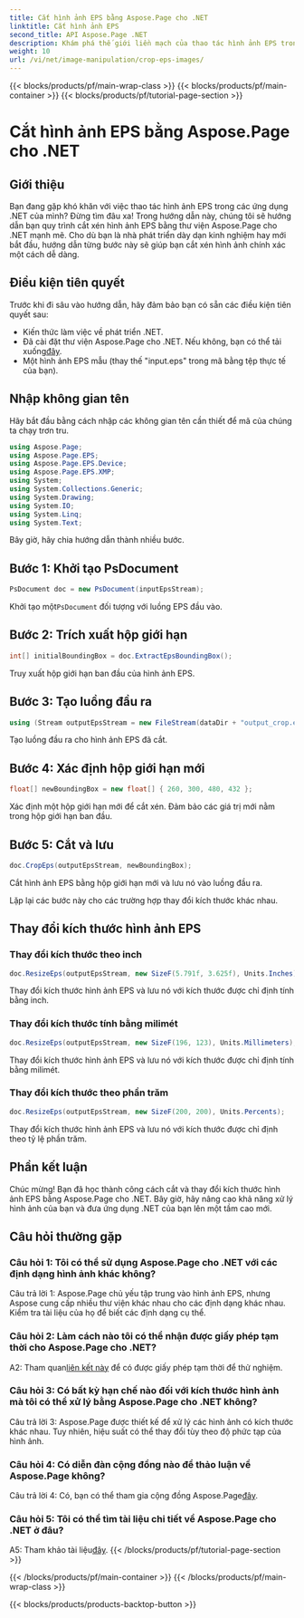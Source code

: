 ```yaml
---
title: Cắt hình ảnh EPS bằng Aspose.Page cho .NET
linktitle: Cắt hình ảnh EPS
second_title: API Aspose.Page .NET
description: Khám phá thế giới liền mạch của thao tác hình ảnh EPS trong .NET với Aspose.Page. Cắt và thay đổi kích thước hình ảnh một cách dễ dàng để có kết quả tuyệt đẹp.
weight: 10
url: /vi/net/image-manipulation/crop-eps-images/
---
```


{{< blocks/products/pf/main-wrap-class >}}
{{< blocks/products/pf/main-container >}}
{{< blocks/products/pf/tutorial-page-section >}}

# Cắt hình ảnh EPS bằng Aspose.Page cho .NET

## Giới thiệu

Bạn đang gặp khó khăn với việc thao tác hình ảnh EPS trong các ứng dụng .NET của mình? Đừng tìm đâu xa! Trong hướng dẫn này, chúng tôi sẽ hướng dẫn bạn quy trình cắt xén hình ảnh EPS bằng thư viện Aspose.Page cho .NET mạnh mẽ. Cho dù bạn là nhà phát triển dày dạn kinh nghiệm hay mới bắt đầu, hướng dẫn từng bước này sẽ giúp bạn cắt xén hình ảnh chính xác một cách dễ dàng.

## Điều kiện tiên quyết

Trước khi đi sâu vào hướng dẫn, hãy đảm bảo bạn có sẵn các điều kiện tiên quyết sau:

- Kiến thức làm việc về phát triển .NET.
-  Đã cài đặt thư viện Aspose.Page cho .NET. Nếu không, bạn có thể tải xuống[đây](https://releases.aspose.com/page/net/).
- Một hình ảnh EPS mẫu (thay thế "input.eps" trong mã bằng tệp thực tế của bạn).

## Nhập không gian tên

Hãy bắt đầu bằng cách nhập các không gian tên cần thiết để mã của chúng ta chạy trơn tru. 

```csharp
using Aspose.Page;
using Aspose.Page.EPS;
using Aspose.Page.EPS.Device;
using Aspose.Page.EPS.XMP;
using System;
using System.Collections.Generic;
using System.Drawing;
using System.IO;
using System.Linq;
using System.Text;
```

Bây giờ, hãy chia hướng dẫn thành nhiều bước.

## Bước 1: Khởi tạo PsDocument

```csharp
PsDocument doc = new PsDocument(inputEpsStream);
```

 Khởi tạo một`PsDocument` đối tượng với luồng EPS đầu vào.

## Bước 2: Trích xuất hộp giới hạn

```csharp
int[] initialBoundingBox = doc.ExtractEpsBoundingBox();
```

Truy xuất hộp giới hạn ban đầu của hình ảnh EPS.

## Bước 3: Tạo luồng đầu ra

```csharp
using (Stream outputEpsStream = new FileStream(dataDir + "output_crop.eps", FileMode.Create, FileAccess.Write))
```

Tạo luồng đầu ra cho hình ảnh EPS đã cắt.

## Bước 4: Xác định hộp giới hạn mới

```csharp
float[] newBoundingBox = new float[] { 260, 300, 480, 432 };
```

Xác định một hộp giới hạn mới để cắt xén. Đảm bảo các giá trị mới nằm trong hộp giới hạn ban đầu.

## Bước 5: Cắt và lưu

```csharp
doc.CropEps(outputEpsStream, newBoundingBox);
```

Cắt hình ảnh EPS bằng hộp giới hạn mới và lưu nó vào luồng đầu ra.

Lặp lại các bước này cho các trường hợp thay đổi kích thước khác nhau.

## Thay đổi kích thước hình ảnh EPS

### Thay đổi kích thước theo inch

```csharp
doc.ResizeEps(outputEpsStream, new SizeF(5.791f, 3.625f), Units.Inches);
```

Thay đổi kích thước hình ảnh EPS và lưu nó với kích thước được chỉ định tính bằng inch.

### Thay đổi kích thước tính bằng milimét

```csharp
doc.ResizeEps(outputEpsStream, new SizeF(196, 123), Units.Millimeters);
```

Thay đổi kích thước hình ảnh EPS và lưu nó với kích thước được chỉ định tính bằng milimét.

### Thay đổi kích thước theo phần trăm

```csharp
doc.ResizeEps(outputEpsStream, new SizeF(200, 200), Units.Percents);
```

Thay đổi kích thước hình ảnh EPS và lưu nó với kích thước được chỉ định theo tỷ lệ phần trăm.

## Phần kết luận

Chúc mừng! Bạn đã học thành công cách cắt và thay đổi kích thước hình ảnh EPS bằng Aspose.Page cho .NET. Bây giờ, hãy nâng cao khả năng xử lý hình ảnh của bạn và đưa ứng dụng .NET của bạn lên một tầm cao mới.

## Câu hỏi thường gặp

### Câu hỏi 1: Tôi có thể sử dụng Aspose.Page cho .NET với các định dạng hình ảnh khác không?

Câu trả lời 1: Aspose.Page chủ yếu tập trung vào hình ảnh EPS, nhưng Aspose cung cấp nhiều thư viện khác nhau cho các định dạng khác nhau. Kiểm tra tài liệu của họ để biết các định dạng cụ thể.

### Câu hỏi 2: Làm cách nào tôi có thể nhận được giấy phép tạm thời cho Aspose.Page cho .NET?

 A2: Tham quan[liên kết này](https://purchase.aspose.com/temporary-license/) để có được giấy phép tạm thời để thử nghiệm.

### Câu hỏi 3: Có bất kỳ hạn chế nào đối với kích thước hình ảnh mà tôi có thể xử lý bằng Aspose.Page cho .NET không?

Câu trả lời 3: Aspose.Page được thiết kế để xử lý các hình ảnh có kích thước khác nhau. Tuy nhiên, hiệu suất có thể thay đổi tùy theo độ phức tạp của hình ảnh.

### Câu hỏi 4: Có diễn đàn cộng đồng nào để thảo luận về Aspose.Page không?

 Câu trả lời 4: Có, bạn có thể tham gia cộng đồng Aspose.Page[đây](https://forum.aspose.com/c/page/39).

### Câu hỏi 5: Tôi có thể tìm tài liệu chi tiết về Aspose.Page cho .NET ở đâu?

 A5: Tham khảo tài liệu[đây](https://reference.aspose.com/page/net/).
{{< /blocks/products/pf/tutorial-page-section >}}

{{< /blocks/products/pf/main-container >}}
{{< /blocks/products/pf/main-wrap-class >}}

{{< blocks/products/products-backtop-button >}}
